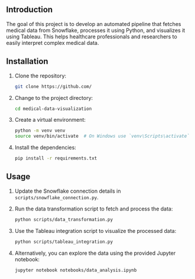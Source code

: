 ## Introduction

The goal of this project is to develop an automated pipeline that fetches medical data from Snowflake, processes it using Python, and visualizes it using Tableau. This helps healthcare professionals and researchers to easily interpret complex medical data.


## Installation

1. Clone the repository:

    ```bash
    git clone https://github.com/
    ```

2. Change to the project directory:

    ```bash
    cd medical-data-visualization
    ```

3. Create a virtual environment:

    ```bash
    python -m venv venv
    source venv/bin/activate  # On Windows use `venv\Scripts\activate`
    ```

4. Install the dependencies:

    ```bash
    pip install -r requirements.txt
    ```

## Usage

1. Update the Snowflake connection details in `scripts/snowflake_connection.py`.

2. Run the data transformation script to fetch and process the data:

    ```bash
    python scripts/data_transformation.py
    ```

3. Use the Tableau integration script to visualize the processed data:

    ```bash
    python scripts/tableau_integration.py
    ```

4. Alternatively, you can explore the data using the provided Jupyter notebook:

    ```bash
    jupyter notebook notebooks/data_analysis.ipynb
    ```